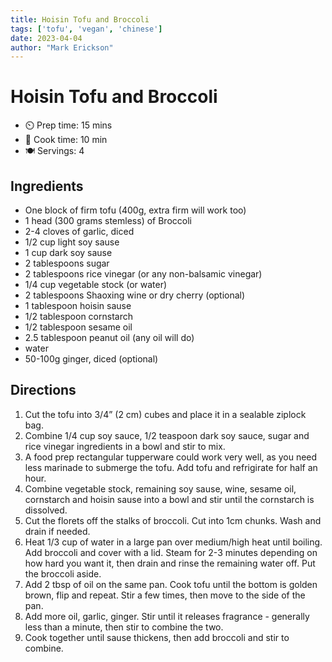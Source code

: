 ```yaml
---
title: Hoisin Tofu and Broccoli
tags: ['tofu', 'vegan', 'chinese']
date: 2023-04-04
author: "Mark Erickson"
---
```


# Hoisin Tofu and Broccoli

- ⏲️ Prep time: 15 mins
- 🍳 Cook time: 10 min
- 🍽️ Servings: 4

## Ingredients

- One block of firm tofu (400g, extra firm will work too)
- 1 head (300 grams stemless) of Broccoli
- 2-4 cloves of garlic, diced
- 1/2 cup light soy sause 
- 1 cup dark soy sause
- 2 tablespoons sugar
- 2 tablespoons rice vinegar (or any non-balsamic vinegar)
- 1/4 cup vegetable stock (or water)
- 2 tablespoons Shaoxing wine or dry cherry (optional)
- 1 tablespoon hoisin sause
- 1/2 tablespoon cornstarch
- 1/2 tablespoon sesame oil
- 2.5 tablespoon peanut oil (any oil will do)
- water
- 50-100g ginger, diced (optional)

## Directions

1. Cut the tofu into 3/4” (2 cm) cubes and place it in a sealable ziplock bag.
2. Combine 1/4 cup soy sauce, 1/2 teaspoon dark soy sauce, sugar and rice vinegar ingredients in a bowl and stir to mix. 
3. A food prep rectangular tupperware could work very well, as you need less marinade to submerge the tofu. Add tofu and refrigirate for half an hour.
4. Combine vegetable stock, remaining soy sause, wine, sesame oil, cornstarch and hoisin sause into a bowl and stir until the cornstarch is dissolved.
5. Cut the florets off the stalks of broccoli. Cut into 1cm chunks. Wash and drain if needed. 
6. Heat 1/3 cup of water in a large pan over medium/high heat until boiling. Add broccoli and cover with a lid. Steam for 2-3 minutes depending on how hard you want it, then drain and rinse the remaining water off. Put the broccoli aside.
7. Add 2 tbsp of oil on the same pan. Cook tofu until the bottom is golden brown, flip and repeat. Stir a few times, then move to the side of the pan.
8. Add more oil, garlic, ginger. Stir until it releases fragrance - generally less than a minute, then stir to combine the two.
9. Cook together until sause thickens, then add broccoli and stir to combine.

